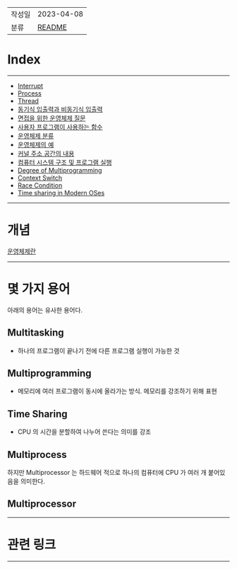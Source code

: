 |             |                     |
|:------------|:--------------------|
| 작성일         | 2023-04-08 |
|   분류        |       [README](../README.md)             |

# Index
---
- [Interrupt](Interrupt.md)
- [Process](Process.md)
- [Thread](Thread.md)
- [동기식 입출력과 비동기식 입출력](동기식%20입출력과%20비동기식%20입출력.md)
- [면접을 위한 운영체제 질문](면접을%20위한%20운영체제%20질문.md)
- [사용자 프로그램이 사용하는 함수](사용자%20프로그램이%20사용하는%20함수.md)
- [운영체제 분류](운영체제%20분류.md)
- [운영체제의 예](운영체제의%20예.md)
- [커널 주소 공간의 내용](커널%20주소%20공간의%20내용.md)
- [컴퓨터 시스템 구조 및 프로그램 실행](컴퓨터%20시스템%20구조%20및%20프로그램%20실행.md)
- [Degree of Multiprogramming](Degree%20of%20Multiprogramming.md)
- [Context Switch](Context%20Switch.md)
- [Race Condition](Race%20Condition.md)
- [Time sharing in Modern OSes](Time%20sharing%20in%20Modern%20OSes.md)

---
# 개념

[운영체제란](%EC%9A%B4%EC%98%81%EC%B2%B4%EC%A0%9C%EB%9E%80.md)

---
# 몇 가지 용어

아래의 용어는 유사한 용어다.

## Multitasking
- 하나의 프로그램이  끝나기 전에 다른 프로그램 실행이 가능한 것
## Multiprogramming
- 메모리에 여러 프로그램이 동시에 올라가는 방식. 메모리를 강조하기 위해 표현
## Time Sharing
- CPU 의 시간을 분할하여 나누어 쓴다는 의미를 강조
## Multiprocess

하지만 Multiprocessor 는 하드웨어 적으로 하나의 컴퓨터에 CPU 가 여러 개 붙어있음을 의미한다.

## Multiprocessor



---

# 관련 링크

---
